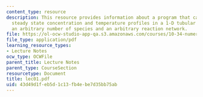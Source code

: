```yaml
---
content_type: resource
description: This resource provides information about a program that calculates the
  steady state concentration and temperature profiles in a 1-D tubular reactor for
  an arbitrary number of species and an arbitrary reaction network.
file: https://ol-ocw-studio-app-qa.s3.amazonaws.com/courses/10-34-numerical-methods-applied-to-chemical-engineering-fall-2005/43d49d1feb5d1c13fb4ebe7d35bb75ab_lec01.pdf
file_type: application/pdf
learning_resource_types:
- Lecture Notes
ocw_type: OCWFile
parent_title: Lecture Notes
parent_type: CourseSection
resourcetype: Document
title: lec01.pdf
uid: 43d49d1f-eb5d-1c13-fb4e-be7d35bb75ab
---
```

